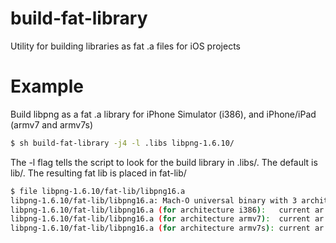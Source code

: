 build-fat-library
=================

Utility for building libraries as fat .a files for iOS projects

Example
=======
Build libpng as a fat .a library for iPhone Simulator (i386), and iPhone/iPad (armv7 and armv7s)

```bash
$ sh build-fat-library -j4 -l .libs libpng-1.6.10/
```

The -l flag tells the script to look for the build library in .libs/. The default is lib/.
The resulting fat lib is placed in fat-lib/

```bash
$ file libpng-1.6.10/fat-lib/libpng16.a
libpng-1.6.10/fat-lib/libpng16.a: Mach-O universal binary with 3 architectures
libpng-1.6.10/fat-lib/libpng16.a (for architecture i386):	current ar archive random library
libpng-1.6.10/fat-lib/libpng16.a (for architecture armv7):	current ar archive random library
libpng-1.6.10/fat-lib/libpng16.a (for architecture armv7s):	current ar archive random library
```
